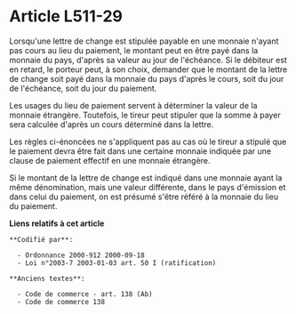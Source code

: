 # Article L511-29

Lorsqu'une lettre de change est stipulée payable en une monnaie n'ayant pas cours au lieu du paiement, le montant peut en
être payé dans la monnaie du pays, d'après sa valeur au jour de l'échéance. Si le débiteur est en retard, le porteur peut, à
son choix, demander que le montant de la lettre de change soit payé dans la monnaie du pays d'après le cours, soit du jour de
l'échéance, soit du jour du paiement.

Les usages du lieu de paiement servent à déterminer la valeur de la monnaie étrangère. Toutefois, le tireur peut stipuler que
la somme à payer sera calculée d'après un cours déterminé dans la lettre.

Les règles ci-énoncées ne s'appliquent pas au cas où le tireur a stipulé que le paiement devra être fait dans une certaine
monnaie indiquée par une clause de paiement effectif en une monnaie étrangère.

Si le montant de la lettre de change est indiqué dans une monnaie ayant la même dénomination, mais une valeur différente,
dans le pays d'émission et dans celui du paiement, on est présumé s'être référé à la monnaie du lieu du paiement.

**Liens relatifs à cet article**

	**Codifié par**:

	  - Ordonnance 2000-912 2000-09-18
	  - Loi n°2003-7 2003-01-03 art. 50 I (ratification)

	**Anciens textes**:

	  - Code de commerce - art. 138 (Ab)
	  - Code de commerce 138
